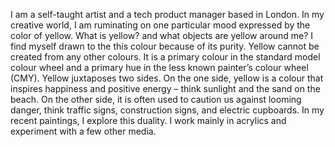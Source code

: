 I am a self-taught artist and a tech product manager based in London. In my creative world, I am ruminating on one particular mood expressed by the color of yellow. What is yellow? and what objects are yellow around me? I find myself drawn to the this colour because of its purity. Yellow cannot be created from any other colours. It is a primary colour in the standard model colour wheel and a primary hue in the less known painter’s colour wheel (CMY). Yellow juxtaposes two sides. On the one side, yellow is a colour that inspires happiness and positive energy – think sunlight and the sand on the beach. On the other side, it is often used to caution us against looming danger, think traffic signs, construction signs, and electric cupboards. In my recent paintings, I explore this duality. I work mainly in acrylics and experiment with a few other media.
